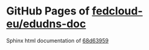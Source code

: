 GitHub Pages of [fedcloud-eu/edudns-doc](https://github.com/fedcloud-eu/edudns-doc.git)
===
Sphinx html documentation of [68d63959](https://github.com/fedcloud-eu/edudns-doc/tree/68d63959219ebf245e9f2778798a95c852034c2a)
